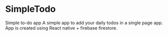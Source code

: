 # SimpleTodo
Simple to-do app
A simple app to add your daily todos in a single page app. App is created using React native + firebase firestore.
